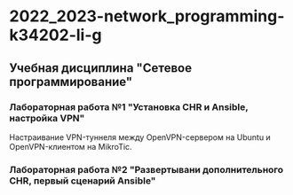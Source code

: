 # 2022_2023-network_programming-k34202-li-g #
## Учебная дисциплина "Сетевое программирование" ##

### Лабораторная работа №1 "Установка CHR и Ansible, настройка VPN" ###
Настраивание VPN-туннеля между OpenVPN-сервером на Ubuntu и OpenVPN-клиентом на MikroTic.

### Лабораторная работа №2 "Развертывани дополнительного CHR, первый сценарий Ansible"

